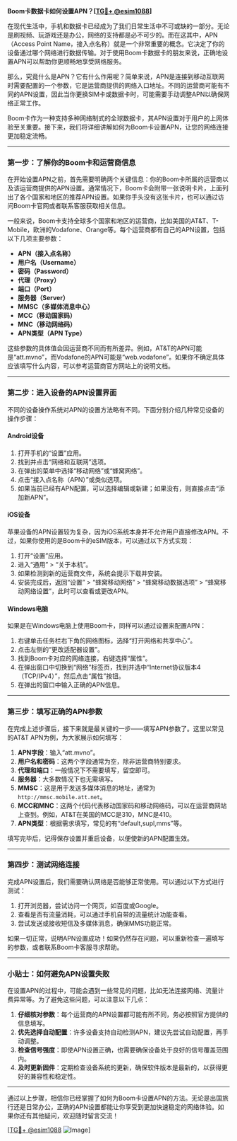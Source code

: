 **Boom卡数据卡如何设置APN？[[TG💪+ @esim1088](https://t.me/s/esim1088)]**

在现代生活中，手机和数据卡已经成为了我们日常生活中不可或缺的一部分。无论是刷视频、玩游戏还是办公，网络的支持都是必不可少的。而在这其中，APN（Access Point Name，接入点名称）就是一个非常重要的概念。它决定了你的设备通过哪个网络进行数据传输。对于使用Boom卡数据卡的朋友来说，正确地设置APN可以帮助你更顺畅地享受网络服务。

那么，究竟什么是APN？它有什么作用呢？简单来说，APN是连接到移动互联网时需要配置的一个参数，它是运营商提供的网络入口地址。不同的运营商可能有不同的APN设置，因此当你更换SIM卡或数据卡时，可能需要手动调整APN以确保网络正常工作。

Boom卡作为一种支持多种网络制式的全球数据卡，其APN设置对于用户的上网体验至关重要。接下来，我们将详细讲解如何为Boom卡设置APN，让您的网络连接更加稳定流畅。

---

### **第一步：了解你的Boom卡和运营商信息**

在开始设置APN之前，首先需要明确两个关键信息：你的Boom卡所属的运营商以及该运营商提供的APN设置。通常情况下，Boom卡会附带一张说明卡片，上面列出了各个国家和地区的推荐APN设置。如果你手头没有这张卡片，也可以通过访问Boom卡官网或者联系客服获取相关信息。

一般来说，Boom卡支持全球多个国家和地区的运营商，比如美国的AT&T、T-Mobile，欧洲的Vodafone、Orange等。每个运营商都有自己的APN设置，包括以下几项主要参数：

- **APN（接入点名称）**
- **用户名（Username）**
- **密码（Password）**
- **代理（Proxy）**
- **端口（Port）**
- **服务器（Server）**
- **MMSC（多媒体消息中心）**
- **MCC（移动国家码）**
- **MNC（移动网络码）**
- **APN类型（APN Type）**

这些参数的具体值会因运营商不同而有所差异。例如，AT&T的APN可能是“att.mvno”，而Vodafone的APN可能是“web.vodafone”。如果你不确定具体应该填写什么内容，可以参考运营商官方网站上的说明文档。

---

### **第二步：进入设备的APN设置界面**

不同的设备操作系统对APN的设置方法略有不同。下面分别介绍几种常见设备的操作步骤：

#### **Android设备**

1. 打开手机的“设置”应用。
2. 找到并点击“网络和互联网”选项。
3. 在弹出的菜单中选择“移动网络”或“蜂窝网络”。
4. 点击“接入点名称（APN）”或类似选项。
5. 如果当前已经有APN配置，可以选择编辑或新建；如果没有，则直接点击“添加新APN”。

#### **iOS设备**

苹果设备的APN设置较为复杂，因为iOS系统本身并不允许用户直接修改APN。不过，如果你使用的是Boom卡的eSIM版本，可以通过以下方式实现：

1. 打开“设置”应用。
2. 进入“通用” > “关于本机”。
3. 如果检测到新的运营商文件，系统会提示下载并安装。
4. 安装完成后，返回“设置” > “蜂窝移动网络” > “蜂窝移动数据选项” > “蜂窝移动网络设置”，此时可以查看或更改APN。

#### **Windows电脑**

如果是在Windows电脑上使用Boom卡，同样可以通过设置来配置APN：

1. 右键单击任务栏右下角的网络图标，选择“打开网络和共享中心”。
2. 点击左侧的“更改适配器设置”。
3. 找到Boom卡对应的网络连接，右键选择“属性”。
4. 在弹出窗口中切换到“网络”标签页，找到并选中“Internet协议版本4（TCP/IPv4）”，然后点击“属性”按钮。
5. 在弹出的窗口中输入正确的APN信息。

---

### **第三步：填写正确的APN参数**

在完成上述步骤后，接下来就是最关键的一步——填写APN参数了。这里以常见的AT&T APN为例，为大家展示如何填写：

1. **APN字段**：输入“att.mvno”。
2. **用户名和密码**：这两个字段通常为空，除非运营商特别要求。
3. **代理和端口**：一般情况下不需要填写，留空即可。
4. **服务器**：大多数情况下也无需填写。
5. **MMSC**：这是用于发送多媒体消息的地址，通常为`http://mmsc.mobile.att.net`。
6. **MCC和MNC**：这两个代码代表移动国家码和移动网络码，可以在运营商网站上查到。例如，AT&T在美国的MCC是310，MNC是410。
7. **APN类型**：根据需求填写，常见的有“default,supl,mms”等。

填写完毕后，记得保存设置并重启设备，以便使新的APN配置生效。

---

### **第四步：测试网络连接**

完成APN设置后，我们需要确认网络是否能够正常使用。可以通过以下方式进行测试：

1. 打开浏览器，尝试访问一个网页，如百度或Google。
2. 查看是否有流量消耗，可以通过手机自带的流量统计功能查看。
3. 尝试发送或接收短信及多媒体消息，确保MMS功能正常。

如果一切正常，说明APN设置成功！如果仍然存在问题，可以重新检查一遍填写的参数，或者联系Boom卡客服寻求帮助。

---

### **小贴士：如何避免APN设置失败**

在设置APN的过程中，可能会遇到一些常见的问题，比如无法连接网络、流量计费异常等。为了避免这些问题，可以注意以下几点：

1. **仔细核对参数**：每个运营商的APN设置都可能有所不同，务必按照官方提供的信息填写。
2. **优先选择自动配置**：许多设备支持自动检测APN，建议先尝试自动配置，再手动调整。
3. **检查信号强度**：即使APN设置正确，也需要确保设备处于良好的信号覆盖范围内。
4. **及时更新固件**：定期检查设备系统的更新，确保软件版本是最新的，以获得更好的兼容性和稳定性。

---

通过以上步骤，相信你已经掌握了如何为Boom卡设置APN的方法。无论是出国旅行还是日常办公，正确的APN设置都能让你享受到更加快速稳定的网络体验。如果你还有其他疑问，欢迎随时留言交流！

[[TG💪+ @esim1088](https://t.me/s/esim1088) ![Image](https://i.postimg.cc/4NQfJmqS/Snipaste-2025-05-13-00-14-12.png)]
